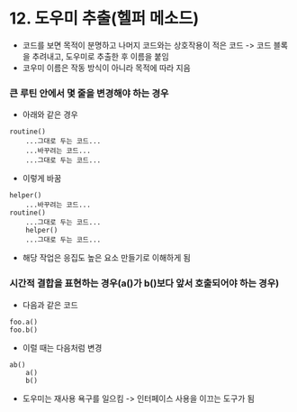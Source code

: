 # 12. 도우미 추출(헬퍼 메소드)
- 코드를 보면 목적이 분명하고 나머지 코드와는 상호작용이 적은 코드 -> 코드 블록을 추려내고, 도우미로 추출한 후 이름을 붙임
- 코우미 이름은 작동 방식이 아니라 목적에 따라 지음
### 큰 루틴 안에서 몇 줄을 변경해야 하는 경우
- 아래와 같은 경우
```
routine()
    ...그대로 두는 코드...
    ...바꾸려는 코드...
    ...그대로 두는 코드...
```
- 이렇게 바꿈
```
helper()
    ...바꾸려는 코드...
routine()
    ...그대로 두는 코드...
    helper()
    ...그대로 두는 코드...
```
- 해당 작업은 응집도 높은 요소 만들기로 이해하게 됨

### 시간적 결합을 표현하는 경우(a()가 b()보다 앞서 호출되어야 하는 경우)
- 다음과 같은 코드
```
foo.a()
foo.b()
```
- 이럴 때는 다음처럼 변경
```
ab()
    a()
    b()
```

- 도우미는 재사용 욕구를 일으킴 -> 인터페이스 사용을 이끄는 도구가 됨